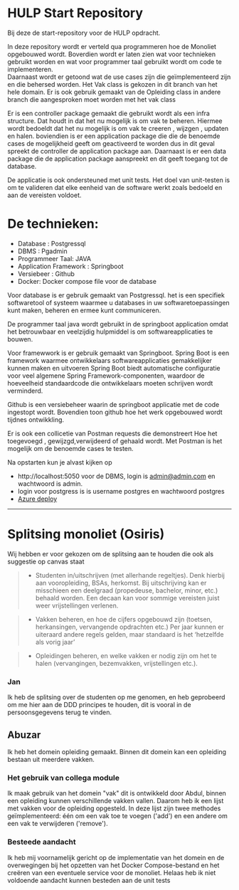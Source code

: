 # HULP Start Repository

Bij deze de start-repository voor de HULP opdracht.

In deze repository wordt er verteld qua programmeren hoe de Monoliet opgebouwed wordt. 
Boverdien wordt er laten zien wat voor technieken gebruikt worden en wat voor programmer taal gebruikt wordt om code te implementeren.  
Daarnaast wordt er getoond wat de use cases zijn die geïmplementeerd zijn en die behersed worden. Het Vak class is gekozen in dit branch 
van het hele domain. Er is ook gebruik gemaakt van de Opleiding class in andere branch die aangesproken moet worden met het vak class

Er is een controller package gemaakt die gebruikt wordt als een infra structure. Dat houdt in dat het nu mogelijk is om vak te beheren.
Hiermee wordt bedoeldt dat het nu mogelijk is om vak te creeren , wijzgen , updaten en halen. boviendien is er een application package die 
die de benoemde cases de mogelijkheid geeft om geactiveerd te worden dus in dit geval spreekt de controller de application package aan.
Daarnaast is er een data package die de application package aanspreekt en dit geeft toegang tot de database.

De applicatie is ook ondersteuned met unit tests. Het doel van unit-testen is om te valideren dat elke eenheid van de software werkt zoals bedoeld en aan de vereisten voldoet.

# De technieken:
* Database : Postgressql
* DBMS : Pgadmin
* Programmeer Taal: JAVA
* Application Framework : Springboot
* Versiebeer : Github
* Docker: Docker compose file voor de database 

Voor database is er gebruik gemaakt van Postgressql. het is een specifiek softwaretool of systeem 
waarmee u databases in uw softwaretoepassingen kunt maken, beheren en ermee kunt communiceren. 

De programmer taal java wordt gebruikt in de springboot application omdat het betrouwbaar en veelzijdig hulpmiddel is om softwareapplicaties te bouwen.

Voor framewwork is er gebruik gemaakt van Springboot. Spring Boot is een framework waarmee ontwikkelaars softwareapplicaties gemakkelijker kunnen maken en uitvoeren
Spring Boot biedt automatische configuratie voor veel algemene Spring Framework-componenten,
waardoor de hoeveelheid standaardcode die ontwikkelaars moeten schrijven wordt verminderd. 

Github is een versiebeheer waarin de springboot applicatie met de code ingestopt wordt. Bovendien toon github hoe het werk opgebouwed wordt tijdnes ontwikkling.

Er is ook een collicetie van Postman requests die demonstreert Hoe het toegevoegd , gewijzgd,verwijdeerd of gehaald wordt.
Met Postman is het mogelijk om de benoemde cases te testen.

Na opstarten kun je alvast kijken op


* http://localhost:5050 voor de DBMS, login is admin@admin.com en wachtwoord is admin.
* login voor postgress is is username postgres en wachtwoord postgres
* [Azure deploy]([https://link-url-here.org](https://huilen.huilen.p.azurewebsites.net))
---
# Splitsing monoliet (Osiris)
Wij hebben er voor gekozen om de splitsing aan te houden die ook als suggestie op canvas staat

> * Studenten in/uitschrijven (met allerhande regeltjes). 
Denk hierbij aan vooropleiding, BSAs, herkomst. Bij uitschrijving kan er misschieen een deelgraad (propedeuse, bachelor, minor, etc.) 
behaald worden. Een decaan kan voor sommige vereisten juist weer vrijstellingen verlenen.

>* Vakken beheren, en hoe de cijfers opgebouwd zijn (toetsen, herkansingen, vervangende opdrachten etc.)
  Per jaar kunnen er uiteraard andere regels gelden, maar standaard is het ‘hetzelfde als vorig jaar’

>* Opleidingen beheren, en welke vakken er nodig zijn om het te halen (vervangingen, bezemvakken, vrijstellingen etc.).

### Jan
Ik heb de splitsing over de studenten op me genomen, en heb geprobeerd om me hier aan de DDD principes te houden,
dit is vooral in de persoonsgegevens terug te vinden. 

## Abuzar
Ik heb het domein opleiding gemaakt. Binnen dit domein kan een opleiding bestaan uit meerdere vakken.

### Het gebruik van collega module
Ik maak gebruik van het domein "vak" dit is ontwikkeld door Abdul, binnen een opleiding kunnen verschillende vakken vallen. Daarom heb ik een lijst met vakken voor de opleiding opgesteld. In deze lijst zijn twee methodes geïmplementeerd: één om een vak toe te voegen ('add') en een andere om een vak te verwijderen ('remove').

### Besteede aandacht
Ik heb mij voornamelijk gericht op de implementatie van het domein en de overwegingen bij het opzetten van het Docker Compose-bestand en het creëren van een eventuele service voor de monoliet. Helaas heb ik niet voldoende aandacht kunnen besteden aan de unit tests
